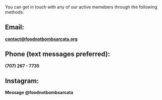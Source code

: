 You can get in touch with any of our active memebers through the following methods:

## Email:

**[contact@foodnotbombsarcata.org](mailto:contact@foodnotbombsarcata.org)**

## Phone (text messages preferred):

**(707) 267 - 7735**

## Instagram:

**Message @foodnotbombsarcata**